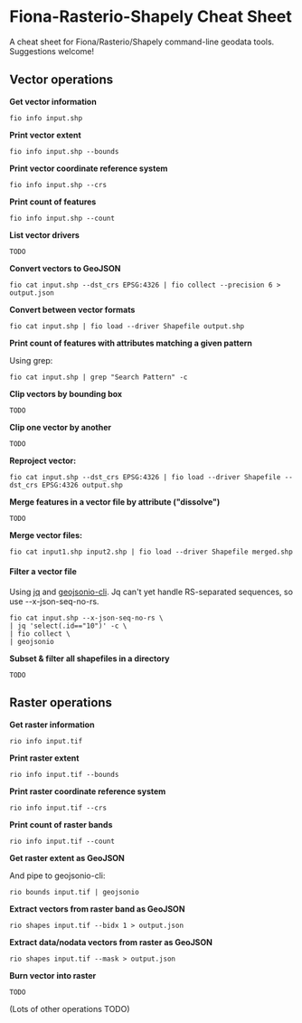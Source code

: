 Fiona-Rasterio-Shapely Cheat Sheet
==================================

A cheat sheet for Fiona/Rasterio/Shapely command-line geodata tools. Suggestions welcome!

Vector operations
---

__Get vector information__

	fio info input.shp

__Print vector extent__

	fio info input.shp --bounds

__Print vector coordinate reference system__

	fio info input.shp --crs
	
__Print count of features__

	fio info input.shp --count
	
__List vector drivers__

	TODO

__Convert vectors to GeoJSON__

	fio cat input.shp --dst_crs EPSG:4326 | fio collect --precision 6 > output.json

__Convert between vector formats__

	fio cat input.shp | fio load --driver Shapefile output.shp

__Print count of features with attributes matching a given pattern__

Using grep:

	fio cat input.shp | grep "Search Pattern" -c

__Clip vectors by bounding box__

	TODO

__Clip one vector by another__

	TODO

__Reproject vector:__

	fio cat input.shp --dst_crs EPSG:4326 | fio load --driver Shapefile --dst_crs EPSG:4326 output.shp
	
__Merge features in a vector file by attribute ("dissolve")__

  	TODO

__Merge vector files:__

  	fio cat input1.shp input2.shp | fio load --driver Shapefile merged.shp

#### Filter a vector file

Using [jq](http://stedolan.github.io/jq/) and [geojsonio-cli](https://github.com/mapbox/geojsonio-cli). Jq can't
yet handle RS-separated sequences, so use --x-json-seq-no-rs.

	fio cat input.shp --x-json-seq-no-rs \
	| jq 'select(.id=="10")' -c \
	| fio collect \
	| geojsonio

__Subset & filter all shapefiles in a directory__

  	TODO

Raster operations
---
__Get raster information__

	rio info input.tif

__Print raster extent__

	rio info input.tif --bounds

__Print raster coordinate reference system__

	rio info input.tif --crs
	
__Print count of raster bands__

	rio info input.tif --count

__Get raster extent as GeoJSON__

And pipe to geojsonio-cli:

	rio bounds input.tif | geojsonio

__Extract vectors from raster band as GeoJSON__

	rio shapes input.tif --bidx 1 > output.json

__Extract data/nodata vectors from raster as GeoJSON__

	rio shapes input.tif --mask > output.json
	
__Burn vector into raster__

	TODO

(Lots of other operations TODO)
